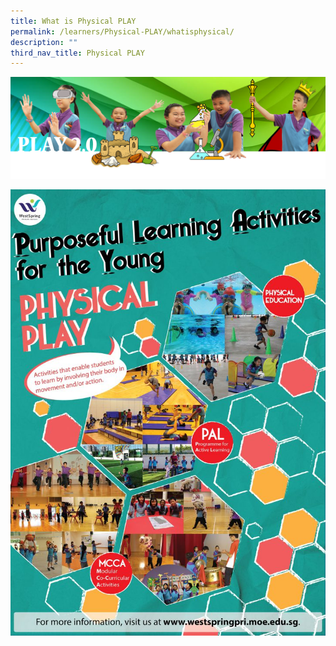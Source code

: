 ```yaml
---
title: What is Physical PLAY
permalink: /learners/Physical-PLAY/whatisphysical/
description: ""
third_nav_title: Physical PLAY
---
```

![](/images/PLAYbanner.png)

![](/images/PHYSICAL-PLAY-723x1024.jpg)